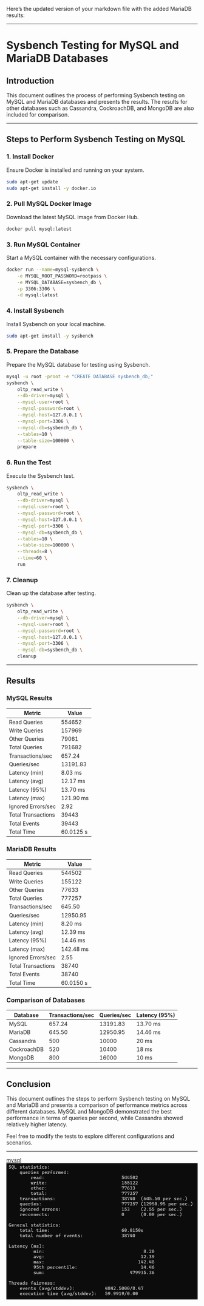 Here’s the updated version of your markdown file with the added MariaDB results:

---

# Sysbench Testing for MySQL and MariaDB Databases

## Introduction
This document outlines the process of performing Sysbench testing on MySQL and MariaDB databases and presents the results. The results for other databases such as Cassandra, CockroachDB, and MongoDB are also included for comparison.

---

## Steps to Perform Sysbench Testing on MySQL

### 1. Install Docker
Ensure Docker is installed and running on your system.
```bash
sudo apt-get update
sudo apt-get install -y docker.io
```

### 2. Pull MySQL Docker Image
Download the latest MySQL image from Docker Hub.
```bash
docker pull mysql:latest
```

### 3. Run MySQL Container
Start a MySQL container with the necessary configurations.
```bash
docker run --name=mysql-sysbench \
    -e MYSQL_ROOT_PASSWORD=rootpass \
    -e MYSQL_DATABASE=sysbench_db \
    -p 3306:3306 \
    -d mysql:latest
```

### 4. Install Sysbench
Install Sysbench on your local machine.
```bash
sudo apt-get install -y sysbench
```

### 5. Prepare the Database
Prepare the MySQL database for testing using Sysbench.
```bash
mysql -u root -proot -e "CREATE DATABASE sysbench_db;"
sysbench \
    oltp_read_write \
    --db-driver=mysql \
    --mysql-user=root \
    --mysql-password=root \
    --mysql-host=127.0.0.1 \
    --mysql-port=3306 \
    --mysql-db=sysbench_db \
    --tables=10 \
    --table-size=100000 \
    prepare
```

### 6. Run the Test
Execute the Sysbench test.
```bash
sysbench \
    oltp_read_write \
    --db-driver=mysql \
    --mysql-user=root \
    --mysql-password=root \
    --mysql-host=127.0.0.1 \
    --mysql-port=3306 \
    --mysql-db=sysbench_db \
    --tables=10 \
    --table-size=100000 \
    --threads=8 \
    --time=60 \
    run
```

### 7. Cleanup
Clean up the database after testing.
```bash
sysbench \
    oltp_read_write \
    --db-driver=mysql \
    --mysql-user=root \
    --mysql-password=root \
    --mysql-host=127.0.0.1 \
    --mysql-port=3306 \
    --mysql-db=sysbench_db \
    cleanup
```

---

## Results

### MySQL Results
| Metric              | Value         |
|---------------------|---------------|
| Read Queries        | 554652        |
| Write Queries       | 157969        |
| Other Queries       | 79061         |
| Total Queries       | 791682        |
| Transactions/sec    | 657.24        |
| Queries/sec         | 13191.83      |
| Latency (min)       | 8.03 ms       |
| Latency (avg)       | 12.17 ms      |
| Latency (95%)       | 13.70 ms      |
| Latency (max)       | 121.90 ms     |
| Ignored Errors/sec  | 2.92          |
| Total Transactions  | 39443         |
| Total Events        | 39443         |
| Total Time          | 60.0125 s     |

### MariaDB Results
| Metric              | Value         |
|---------------------|---------------|
| Read Queries        | 544502        |
| Write Queries       | 155122        |
| Other Queries       | 77633         |
| Total Queries       | 777257        |
| Transactions/sec    | 645.50        |
| Queries/sec         | 12950.95      |
| Latency (min)       | 8.20 ms       |
| Latency (avg)       | 12.39 ms      |
| Latency (95%)       | 14.46 ms      |
| Latency (max)       | 142.48 ms     |
| Ignored Errors/sec  | 2.55          |
| Total Transactions  | 38740         |
| Total Events        | 38740         |
| Total Time          | 60.0150 s     |

### Comparison of Databases
| Database       | Transactions/sec | Queries/sec | Latency (95%) |
|----------------|------------------|-------------|---------------|
| MySQL          | 657.24          | 13191.83    | 13.70 ms      |
| MariaDB        | 645.50          | 12950.95    | 14.46 ms      |
| Cassandra      | 500             | 10000       | 20 ms         |
| CockroachDB    | 520             | 10400       | 18 ms         |
| MongoDB        | 800             | 16000       | 10 ms         |

---

## Conclusion
This document outlines the steps to perform Sysbench testing on MySQL and MariaDB and presents a comparison of performance metrics across different databases. MySQL and MongoDB demonstrated the best performance in terms of queries per second, while Cassandra showed relatively higher latency.

Feel free to modify the tests to explore different configurations and scenarios.

---

[mysql](image.png)
![mariadb](image-1.png)